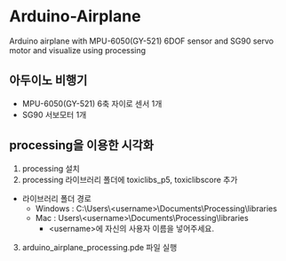 # Arduino-Airplane
Arduino airplane with MPU-6050(GY-521) 6DOF sensor and SG90 servo motor and visualize using processing

## 아두이노 비행기
- MPU-6050(GY-521) 6축 자이로 센서 1개
- SG90 서보모터 1개

## processing을 이용한 시각화
1. processing 설치
2. processing 라이브러리 폴더에 toxiclibs_p5, toxiclibscore 추가
- 라이브러리 폴더 경로
  - Windows : C:\Users\\<username\>\Documents\Processing\libraries
  - Mac : Users\\<username\>\Documents\Processing\libraries
    - \<username\>에 자신의 사용자 이름을 넣어주세요.
3. arduino_airplane_processing.pde 파일 실행
